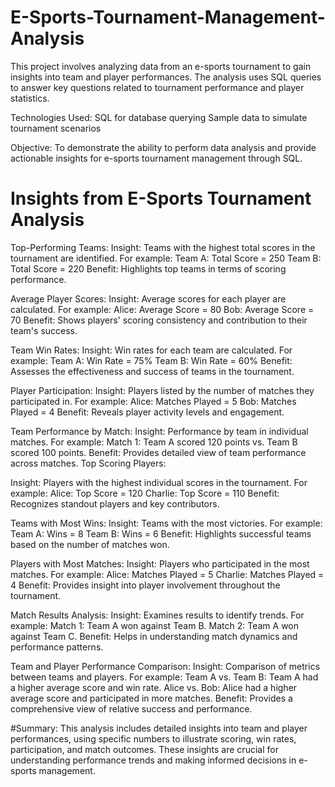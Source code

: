 # E-Sports-Tournament-Management-Analysis
This project involves analyzing data from an e-sports tournament to gain insights into team and player performances. The analysis uses SQL queries to answer key questions related to tournament performance and player statistics.

Technologies Used:
SQL for database querying
Sample data to simulate tournament scenarios

Objective:
To demonstrate the ability to perform data analysis and provide actionable insights for e-sports tournament management through SQL.

# Insights from E-Sports Tournament Analysis

Top-Performing Teams:
Insight: Teams with the highest total scores in the tournament are identified. For example:
Team A: Total Score = 250
Team B: Total Score = 220
Benefit: Highlights top teams in terms of scoring performance.

Average Player Scores:
Insight: Average scores for each player are calculated. For example:
Alice: Average Score = 80
Bob: Average Score = 70
Benefit: Shows players' scoring consistency and contribution to their team's success.

Team Win Rates:
Insight: Win rates for each team are calculated. For example:
Team A: Win Rate = 75%
Team B: Win Rate = 60%
Benefit: Assesses the effectiveness and success of teams in the tournament.

Player Participation:
Insight: Players listed by the number of matches they participated in. For example:
Alice: Matches Played = 5
Bob: Matches Played = 4
Benefit: Reveals player activity levels and engagement.

Team Performance by Match:
Insight: Performance by team in individual matches. For example:
Match 1: Team A scored 120 points vs. Team B scored 100 points.
Benefit: Provides detailed view of team performance across matches.
Top Scoring Players:

Insight: Players with the highest individual scores in the tournament. For example:
Alice: Top Score = 120
Charlie: Top Score = 110
Benefit: Recognizes standout players and key contributors.

Teams with Most Wins:
Insight: Teams with the most victories. For example:
Team A: Wins = 8
Team B: Wins = 6
Benefit: Highlights successful teams based on the number of matches won.

Players with Most Matches:
Insight: Players who participated in the most matches. For example:
Alice: Matches Played = 5
Charlie: Matches Played = 4
Benefit: Provides insight into player involvement throughout the tournament.

Match Results Analysis:
Insight: Examines results to identify trends. For example:
Match 1: Team A won against Team B.
Match 2: Team A won against Team C.
Benefit: Helps in understanding match dynamics and performance patterns.

Team and Player Performance Comparison:
Insight: Comparison of metrics between teams and players. For example:
Team A vs. Team B: Team A had a higher average score and win rate.
Alice vs. Bob: Alice had a higher average score and participated in more matches.
Benefit: Provides a comprehensive view of relative success and performance.

#Summary:
This analysis includes detailed insights into team and player performances, using specific numbers to illustrate scoring, win rates, participation, and match outcomes. These insights are crucial for understanding performance trends and making informed decisions in e-sports management.

